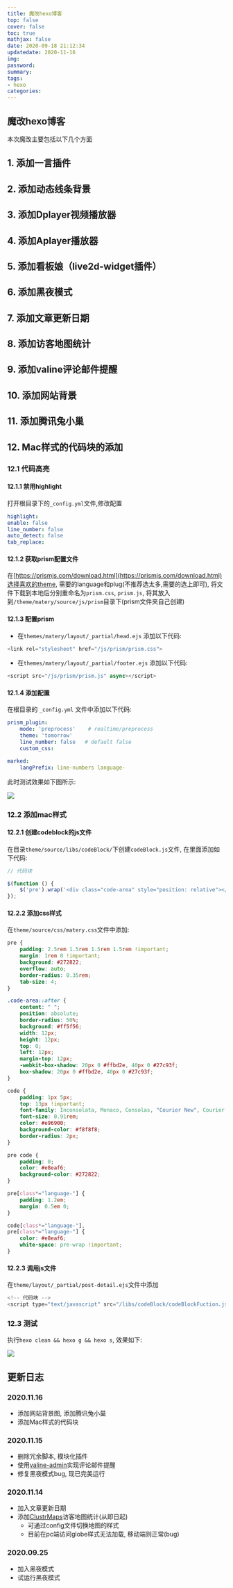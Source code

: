 ```yaml
---
title: 魔改hexo博客
top: false
cover: false
toc: true
mathjax: false
date: 2020-09-18 21:12:34
updatedate: 2020-11-16
img:
password:
summary:
tags:
- hexo
categories:
---
```



## 魔改hexo博客

本次魔改主要包括以下几个方面

## 1. 添加一言插件
## 2. 添加动态线条背景
## 3. 添加Dplayer视频播放器
## 4. 添加Aplayer播放器
## 5. 添加看板娘（live2d-widget插件）
## 6. 添加黑夜模式
## 7. 添加文章更新日期
## 8. 添加访客地图统计
## 9. 添加valine评论邮件提醒
## 10. 添加网站背景
## 11. 添加腾讯兔小巢
## 12. Mac样式的代码块的添加
### 12.1 代码高亮
#### 12.1.1 禁用highlight
	
打开根目录下的`_config.yml`文件,修改配置

```yml
highlight:
enable: false
line_number: false
auto_detect: false
tab_replace:
```

#### 12.1.2 获取prism配置文件

在[https://prismjs.com/download.html](https://prismjs.com/download.html)选择喜欢的theme, 需要的language和plug\(不推荐选太多,需要的选上即可\), 将文件下载到本地后分别重命名为`prism.css`, `prism.js`, 将其放入到`/theme/matery/source/js/prism`目录下\(prism文件夹自己创建\) 

#### 12.1.3 配置prism
- 在`themes/matery/layout/_partial/head.ejs` 添加以下代码:

```javascript
<link rel="stylesheet" href="/js/prism/prism.css">
```

- 在`themes/matery/layout/_partial/footer.ejs` 添加以下代码:

```javascript
<script src="/js/prism/prism.js" async></script>
```

#### 12.1.4 添加配置
	
在根目录的 `_config.yml` 文件中添加以下代码:

```yml
prism_plugin:
	mode: 'preprocess'    # realtime/preprocess
	theme: 'tomorrow'
	line_number: false   # default false
	custom_css:

marked:
	langPrefix: line-numbers language-

```

此时测试效果如下图所示:

![](https://cdn.jsdelivr.net/gh/liuyaanng/blog_source/blog_images/魔改hexo博客/1.png) 

### 12.2 添加mac样式

#### 12.2.1 创建codeblock的js文件

在目录`theme/source/libs/codeBlock/`下创建`codeBlock.js`文件, 在里面添加如下代码:

```javascript
// 代码块

$(function () {
	$('pre').wrap('<div class="code-area" style="position: relative"></div>');
});
```
#### 12.2.2 添加css样式

在`theme/source/css/matery.css`文件中添加:

```css
pre {
	padding: 2.5rem 1.5rem 1.5rem 1.5rem !important;
	margin: 1rem 0 !important;
	background: #272822;
	overflow: auto;
	border-radius: 0.35rem;
	tab-size: 4;
}

.code-area::after {
	content: " ";
	position: absolute;
	border-radius: 50%;
	background: #ff5f56;
	width: 12px;
	height: 12px;
	top: 0;
	left: 12px;
	margin-top: 12px;
	-webkit-box-shadow: 20px 0 #ffbd2e, 40px 0 #27c93f;
	box-shadow: 20px 0 #ffbd2e, 40px 0 #27c93f;
}

code {
	padding: 1px 5px;
	top: 13px !important;
	font-family: Inconsolata, Monaco, Consolas, "Courier New", Courier, monospace;
	font-size: 0.91rem;
	color: #e96900;
	background-color: #f8f8f8;
	border-radius: 2px;
}

pre code {
	padding: 0;
	color: #e8eaf6;
	background-color: #272822;
}

pre[class*="language-"] {
	padding: 1.2em;
	margin: 0.5em 0;
}

code[class*="language-"],
pre[class*="language-"] {
	color: #e8eaf6;
	white-space: pre-wrap !important;
}

```

#### 12.2.3 调用js文件

在`theme/layout/_partial/post-detail.ejs`文件中添加

```javascript
<!-- 代码块 -->
<script type="text/javascript" src="/libs/codeBlock/codeBlockFuction.js"></script>
```

### 12.3 测试

执行`hexo clean && hexo g && hexo s`, 效果如下:

![](https://cdn.jsdelivr.net/gh/liuyaanng/blog_source/blog_images/魔改hexo博客/2.png) 



## 更新日志

### 2020.11.16
- 添加网站背景图, 添加腾讯兔小巢
- 添加Mac样式的代码块

### 2020.11.15
- 删除冗余脚本, 模块化插件
- 使用[valine-admin](https://deserts.io/valine-admin-document/)实现评论邮件提醒
- 修复黑夜模式bug, 现已完美运行

### 2020.11.14
- 加入文章更新日期
- 添加[ClustrMaps](https://clustrmaps.com)访客地图统计(从即日起)
	- 可通过config文件切换地图的样式
	- 目前在pc端访问globe样式无法加载, 移动端则正常(bug)

### 2020.09.25 
- 加入黑夜模式
- 试运行黑夜模式


